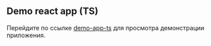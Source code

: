 ## Demo react app (TS)

Перейдите по ссылке [demo-app-ts](https://abuldakov10.github.io/demo-react-ts/) 
для просмотра демонстрации приложения.
